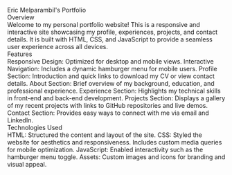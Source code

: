 Eric Melparambil's Portfolio<br>
Overview<br>
Welcome to my personal portfolio website! This is a responsive and interactive site showcasing my profile, experiences, projects, and contact details. It is built with HTML, CSS, and JavaScript to provide a seamless user experience across all devices.
<br>
Features<br>
Responsive Design: Optimized for desktop and mobile views.
Interactive Navigation: Includes a dynamic hamburger menu for mobile users.
Profile Section: Introduction and quick links to download my CV or view contact details.
About Section: Brief overview of my background, education, and professional experience.
Experience Section: Highlights my technical skills in front-end and back-end development.
Projects Section: Displays a gallery of my recent projects with links to GitHub repositories and live demos.
Contact Section: Provides easy ways to connect with me via email and LinkedIn.
<br>
Technologies Used<br>
HTML: Structured the content and layout of the site.
CSS: Styled the website for aesthetics and responsiveness.
Includes custom media queries for mobile optimization.
JavaScript: Enabled interactivity such as the hamburger menu toggle.
Assets: Custom images and icons for branding and visual appeal.
